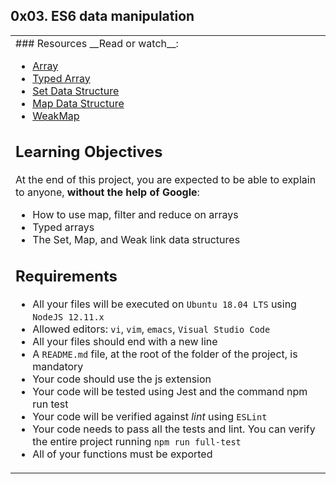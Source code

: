 ## 0x03. ES6 data manipulation
<table>
 <tr>
  <td>
### Resources
__Read or watch__:

- [Array](https://developer.mozilla.org/en-US/docs/Web/JavaScript/Reference/Global_Objects/Array)
- [Typed Array](https://developer.mozilla.org/en-US/docs/Web/JavaScript/Typed_arrays)
- [Set Data Structure](https://developer.mozilla.org/en-US/docs/Web/JavaScript/Reference/Global_Objects/Set)
- [Map Data Structure](https://developer.mozilla.org/en-US/docs/Web/JavaScript/Reference/Global_Objects/Map)
- [WeakMap](https://developer.mozilla.org/en-US/docs/Web/JavaScript/Reference/Global_Objects/WeakMap)
## Learning Objectives
At the end of this project, you are expected to be able to explain to anyone, __without the help of Google__:

- How to use map, filter and reduce on arrays
- Typed arrays
- The Set, Map, and Weak link data structures
## Requirements
- All your files will be executed on `Ubuntu 18.04 LTS` using `NodeJS 12.11.x`
- Allowed editors: `vi`, `vim`, `emacs`, `Visual Studio Code`
- All your files should end with a new line
- A `README.md` file, at the root of the folder of the project, is mandatory
- Your code should use the js extension
- Your code will be tested using Jest and the command npm run test
- Your code will be verified against _lint_ using `ESLint`
- Your code needs to pass all the tests and lint. You can verify the entire project running `npm run full-test`
- All of your functions must be exported
  </td>
 </tr>
</table>